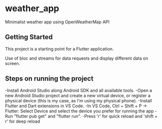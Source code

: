 # weather_app

Minimalist weather app using OpenWeatherMap API

## Getting Started

This project is a starting point for a Flutter application.

Use of bloc and streams for data requests and display different data on screen.

## Steps on running the project

-Install Android Studio along Android SDK and all available tools.
-Open a new Android Studio project and create a new virtual device, or register a physical device (this is my case, as I'm using my physical phone).
-Install Flutter and Dart extensions in VS Code.
-In VS Code, Ctrl + Shift + P -> Flutter: Select Device and select the device you prefer for running the app
-Run "flutter pub get" and "flutter run".
-Press 'r' for quick reload and 'shift + r' for deep reload
